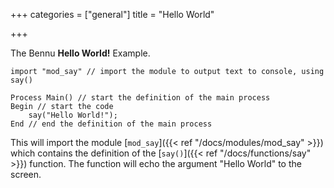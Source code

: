 +++
categories = ["general"]
title = "Hello World"

+++

The Bennu **Hello World!** Example.

```
import "mod_say" // import the module to output text to console, using say()

Process Main() // start the definition of the main process
Begin // start the code
    say("Hello World!");
End // end the definition of the main process
```

This will import the module [`mod_say`]({{< ref "/docs/modules/mod_say" >}}) which contains the definition of the [`say()`]({{< ref "/docs/functions/say" >}}) function. The function will echo the argument "Hello World" to the screen.
